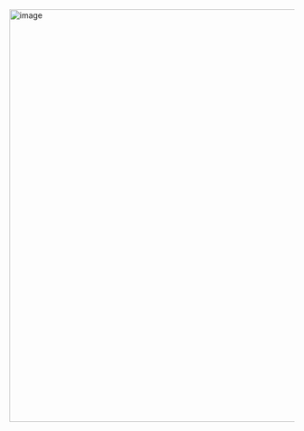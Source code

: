 <img width="563" height="729" alt="image" src="https://github.com/user-attachments/assets/326c829f-d549-4ae9-bc5a-219b13ef5fb5" />
